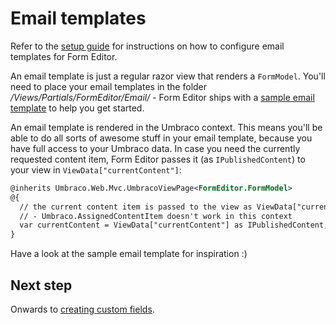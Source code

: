 # Email templates
Refer to the [setup guide](install.md) for instructions on how to configure email templates for Form Editor.

An email template is just a regular razor view that renders a `FormModel`. You'll need to place your email templates in the folder */Views/Partials/FormEditor/Email/* - Form Editor ships with a [sample email template](../Source/Umbraco/Views/Email/EmailTemplateSample.cshtml) to help you get started. 

An email template is rendered in the Umbraco context. This means you'll be able to do all sorts of awesome stuff in your email template, because you have full access to your Umbraco data. In case you need the currently requested content item, Form Editor passes it (as `IPublishedContent`) to your view in `ViewData["currentContent"]`:

```xml
@inherits Umbraco.Web.Mvc.UmbracoViewPage<FormEditor.FormModel>
@{
  // the current content item is passed to the view as ViewData["currentContent"]
  // - Umbraco.AssignedContentItem doesn't work in this context
  var currentContent = ViewData["currentContent"] as IPublishedContent;
}
```

Have a look at the sample email template for inspiration :)

## Next step
Onwards to [creating custom fields](extend.md).
